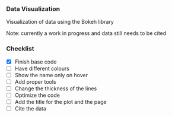 ### Data Visualization

Visualization of data using the Bokeh library

Note: currently a work in progress and data still needs to be cited 

### Checklist
- [x] Finish base code
- [ ] Have different colours 
- [ ] Show the name only on hover
- [ ] Add proper tools
- [ ] Change the thickness of the lines
- [ ] Optimize the code
- [ ] Add the title for the plot and the page
- [ ] Cite the data